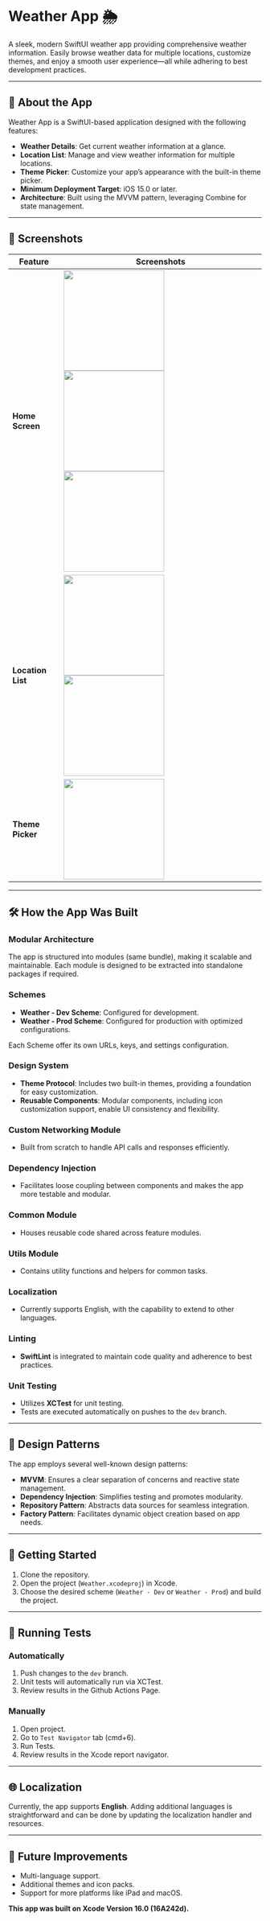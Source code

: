 # Weather App 🌦️  

A sleek, modern SwiftUI weather app providing comprehensive weather information. Easily browse weather data for multiple locations, customize themes, and enjoy a smooth user experience—all while adhering to best development practices.

---

## 🚀 About the App  

Weather App is a SwiftUI-based application designed with the following features:  
- **Weather Details**: Get current weather information at a glance.  
- **Location List**: Manage and view weather information for multiple locations.  
- **Theme Picker**: Customize your app’s appearance with the built-in theme picker.  
- **Minimum Deployment Target**: iOS 15.0 or later.  
- **Architecture**: Built using the MVVM pattern, leveraging Combine for state management.  

---

## 📸 Screenshots  
| Feature              | Screenshots                                                                                                     |
|----------------------|-----------------------------------------------------------------------------------------------------------------|
| **Home Screen**      | <img src="Screenshots/screenshot6.png" width="200"/> <img src="Screenshots/screenshot4.png" width="200"/> <img src="Screenshots/screenshot3.png" width="200"/>|
| **Location List**    | <img src="Screenshots/screenshot5.png" width="200"/> <img src="Screenshots/screenshot1.png" width="200"/> |
| **Theme Picker**     | <img src="Screenshots/screenshot7.png" width="200"/>   |

---

## 🛠️ How the App Was Built  

### Modular Architecture  
The app is structured into modules (same bundle), making it scalable and maintainable. Each module is designed to be extracted into standalone packages if required.  

### Schemes  
- **Weather - Dev Scheme**: Configured for development. 
- **Weather - Prod Scheme**: Configured for production with optimized configurations.

Each Scheme offer its own URLs, keys, and settings configuration. 

### Design System  
- **Theme Protocol**: Includes two built-in themes, providing a foundation for easy customization.  
- **Reusable Components**: Modular components, including icon customization support, enable UI consistency and flexibility.  

### Custom Networking Module  
- Built from scratch to handle API calls and responses efficiently.  

### Dependency Injection  
- Facilitates loose coupling between components and makes the app more testable and modular.  

### Common Module  
- Houses reusable code shared across feature modules.  

### Utils Module  
- Contains utility functions and helpers for common tasks.  

### Localization  
- Currently supports English, with the capability to extend to other languages.  

### Linting  
- **SwiftLint** is integrated to maintain code quality and adherence to best practices.  

### Unit Testing  
- Utilizes **XCTest** for unit testing.  
- Tests are executed automatically on pushes to the `dev` branch.  

---

## 🧠 Design Patterns  

The app employs several well-known design patterns:  
- **MVVM**: Ensures a clear separation of concerns and reactive state management.  
- **Dependency Injection**: Simplifies testing and promotes modularity.  
- **Repository Pattern**: Abstracts data sources for seamless integration.  
- **Factory Pattern**: Facilitates dynamic object creation based on app needs.  

---

## 🚀 Getting Started  

1. Clone the repository.  
2. Open the project (`Weather.xcodeproj`) in Xcode.  
3. Choose the desired scheme (`Weather - Dev` or `Weather - Prod`) and build the project.  

---

## 🧪 Running Tests  

### Automatícally 
1. Push changes to the `dev` branch.  
2. Unit tests will automatically run via XCTest.  
3. Review results in the Github Actions Page.

### Manually 
1. Open project.
2. Go to `Test Navigator` tab (cmd+6).  
3. Run Tests.
4. Review results in the Xcode report navigator.  

---

## 🌐 Localization  

Currently, the app supports **English**. Adding additional languages is straightforward and can be done by updating the localization handler and resources.  

---

## 🔧 Future Improvements  

- Multi-language support.  
- Additional themes and icon packs.  
- Support for more platforms like iPad and macOS.


**This app was built on Xcode Version 16.0 (16A242d).**
